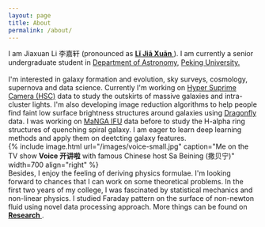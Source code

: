 ```yaml
---
layout: page
title: About
permalink: /about/
---
```


<p>I am Jiaxuan Li 李嘉轩 (pronounced as <a href="https://translate.google.com/#view=home&op=translate&sl=zh-CN&tl=zh-CN&text=李嘉轩"><strong>Lǐ Jiā Xuān</strong> </a>). I am currently a senior undergraduate student in <a class="tosu" href="http://astro.pku.edu.cn ">Department of Astronomy,</a> <a class="tosu" href="http://pku.edu.cn">Peking University. </a>
<br>
<br>
I'm interested in galaxy formation and evolution, sky surveys, cosmology, supernova and data science. Currently I'm working on <a href="https://hsc.mtk.nao.ac.jp">Hyper Suprime Camera (HSC)</a> data to study the outskirts of massive galaxies and intra-cluster lights. I'm also developing image reduction algorithms to help people find faint low surface brightness structures around galaxies using <a href="http://dragonflytelescope.org">Dragonfly</a> data. I was working on <a href="https://www.sdss.org/dr14/manga/">MaNGA IFU</a> data before to study the H-alpha ring structures of quenching spiral galaxy. I am eager to learn deep learning methods and apply them on deetcting galaxy features.
<br>
{% include image.html url="/images/voice-small.jpg" caption="Me on the TV show <strong>Voice 开讲啦</strong> with famous Chinese host Sa Beining (撒贝宁)" width=700 align="right" %} 
<br>
Besides, I enjoy the feeling of deriving physics formulae. I'm looking forward to chances that I can work on some theoretical problems. In the first two years of my college, I was fascinated by statistical mechanics and non-linear physics. I studied Faraday pattern on the surface of non-newton fluid using novel data processing approach. More things can be found on <a href="https://astrojacobli.github.io/research/"><strong>Research</strong> </a>.

<!-- {% include image.html url="/images/anniversary1.jpg" caption="Me and 120 Anniversary of Peking University" width=300 align="right" %} --> 